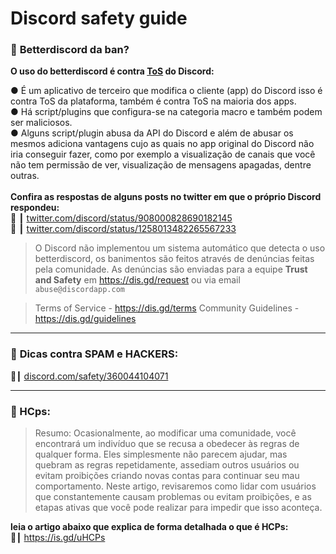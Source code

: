 # Discord safety guide
### 📑 **Betterdiscord da ban?**
**__O uso do betterdiscord é contra [ToS](https://dis.gd/terms) do Discord:__**

●  É um aplicativo de terceiro que modifica o cliente (app) do Discord isso é contra ToS da plataforma, também é contra ToS na maioria dos apps.<br>
●  Há script/plugins que configura-se na categoria macro e também podem ser maliciosos.<br>
● Alguns script/plugin abusa da API do Discord e além de abusar os mesmos adiciona vantagens cujo as quais no app original do Discord não iria conseguir fazer, como por exemplo a visualização de canais que você não tem permissão de ver, visualização de mensagens apagadas, dentre outras.<br><br>
**__Confira as respostas de alguns posts no twitter em que o próprio Discord respondeu:__**<br>
:link: ┃ [twitter.com/discord/status/908000828690182145](https://twitter.com/discord/status/908000828690182145)<br>
:link: ┃ [twitter.com/discord/status/1258013482265567233](https://twitter.com/discord/status/1258013482265567233)<br>

> O Discord não implementou um sistema automático que detecta o uso betterdiscord, os banimentos são feitos através de denúncias feitas pela comunidade. As denúncias são enviadas para a equipe **Trust and Safety** em https://dis.gd/request ou via email `abuse@discordapp.com`

> Terms of Service - <https://dis.gd/terms>
> Community Guidelines - <https://dis.gd/guidelines>
---
### 📑 **__Dicas contra SPAM e HACKERS:__**
:link:┃ [discord.com/safety/360044104071](https://discord.com/safety/360044104071-Tips-against-spam-and-hacking)

---
### 📑 HCps:
> Resumo: Ocasionalmente, ao modificar uma comunidade, você encontrará um indivíduo que se recusa a obedecer às regras de qualquer forma. Eles simplesmente não parecem ajudar, mas quebram as regras repetidamente, assediam outros usuários ou evitam proibições criando novas contas para continuar seu mau comportamento. Neste artigo, revisaremos como lidar com usuários que constantemente causam problemas ou evitam proibições, e as etapas ativas que você pode realizar para impedir que isso aconteça.

**__leia o artigo abaixo que explica de forma detalhada o que é HCPs:__**<br>
:link:┃ https://is.gd/uHCPs
